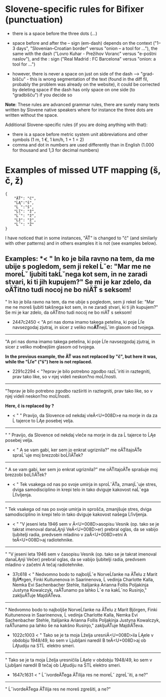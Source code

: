 # Slovene-specific rules for Bifixer (punctuation)
* there is a space before the three dots (...)
* space before and after the – sign (em-dash) depends on the context ("1–3 days", "Slovenian–Croatian border" versus "onion – a tool for ..."), the same with the dash ("Lovro Kuhar - Prežihov Voranc" versus "e-poštni naslov"), and the : sign ("Real Madrid : FC Barcelona" versus "onion: a tool for ...")


* however, there is never a space on just on side of the dash -->  "grad- bišču" - this is wrong segmentation of the text (found in the diff fil, probably the problem was already on the website), it could be corrected by deleting space if the dash has only space on one side (to "gradbišču") if you decide so


**Note**: These rules are advanced grammar rules, there are surely many texts written by Slovene native speakers where for instance the three dots are written without the space.

Additional Slovene-specific rules (if you are doing anything with that):
* there is a space before metric system unit abbreviations and other symbols (1 m, 1 €, 1 km/h, 1 + 1 = 2)
* comma and dot in numbers are used differently than in English (1.000 for thousand and 1,3 for decimal numbers)

# Examples of missed UTF mapping (š, č, ž)

```
{
    "ÄŤ": "č",
    "ĹĄ":"š",
    "Ĺ ":"š",
    "Ĺľ": "ž",
    "Ĺˇ": "ž",
    "Ĺž": "ž",
    "Ĺ˝": "Ž"
}
```
I have noticed that in some instances, "ÄŤ" is changed to "č" (and similarly with other patterns) and in others examples it is not (see examples below).

Examples:
*< " In ko je bila ravno na tem, da me ubije s pogledom, sem ji rekel Ĺˇe: "Mar me ne moreĹˇ ljubiti takĹˇnega kot sem, in ne zaradi stvari, ki ti jih kupujem?" Se mi je kar zdelo, da oÄŤitno tudi nocoj ne bo niÄŤ s seksom!
---
  " In ko je bila ravno na tem, da me ubije s pogledom, sem ji rekel še: "Mar me ne moreš ljubiti takšnega kot sem, in ne zaradi stvari, ki ti jih kupujem?" Se mi je kar zdelo, da oÄŤitno tudi nocoj ne bo niÄŤ s seksom!
 
* 2447c2450
< "A pri nas doma imamo takega petelina, ki poje Ĺľe navsezgodaj zjutraj, in sicer z veliko mo**ÄŤ**nejĹˇim glasom od tvojega.
---
 "A pri nas doma imamo takega petelina, ki poje Ĺľe navsezgodaj zjutraj, in sicer z veliko mo**č**nejšim glasom od tvojega.

**In the previous example, the ÄŤ was not replaced by "č", but here it was, while the "Ĺľe" ("š") here is not replaced.**
 
* 2291c2294
< "?eprav je bilo potrebno zgodbo razĹˇiriti in raztegniti, prav tako like, so v njej videli neskon?no moĹľnosti.
---
 "?eprav je bilo potrebno zgodbo razširiti in raztegniti, prav tako like, so v njej videli neskon?no moĹľnosti.

 **Here, č is replaced by ?**

* < " " Pravijo, da Slovence od nekdaj vleÄ<U+008D>e na morje in da za Ĺ tajerce to ĹĄe posebej velja.
---
 " " Pravijo, da Slovence od nekdaj vleče na morje in da za Ĺ tajerce to ĹĄe posebej velja. 

* < " A se vam gabi, ker sem jo enkrat ugriznila?" me oÄŤitajoÄŤe spraĹˇuje moj brezzobi boĹľiÄŤek?
---
 " A se vam gabi, ker sem jo enkrat ugriznila?" me oÄŤitajoÄŤe sprašuje moj brezzobi boĹľiÄŤek?

* < " Tek vsakega od nas po svoje umirja in sproĹˇÄŤa, zmanjĹˇuje stres, dviga samodisciplino in krepi telo in tako dviguje kakovost naĹˇega Ĺľivljenja.
---
 " Tek vsakega od nas po svoje umirja in sprošča, zmanjšuje stres, dviga samodisciplino in krepi telo in tako dviguje kakovost našega Ĺľivljenja.

* < " "V jeseni leta 1946 sem v Ä<U+008D>asopisu Vesnik (op. tako se je takrat imenoval danaĹĄnji VeÄ<U+008D>er) prebral oglas, da se vabijo ljubitelji radia, predvsem mladino v zaÄ<U+008D>etni A teÄ<U+008D>aj radiotehnike.
---
 " "V jeseni leta 1946 sem v časopisu Vesnik (op. tako se je takrat imenoval danaĹĄnji Večer) prebral oglas, da se vabijo ljubitelji radia, predvsem mladino v začetni A tečaj radiotehnike.
 
* 37c618
< " Nedvomno bodo to najboljĹˇe NorveĹľanke na ÄŤelu z Marit BjĂ¶rgen, Finki Kuitunenova in Saarinenova, Ĺ vedinja Charlotte Kalla, Nemka Evi Sachenbacher Stehle, Italijanka Arianna Follis Poljakinja Justyna Kowalczyk, raÄŤunamo pa lahko Ĺˇe na kakĹˇno Rusinjo," zakljuÄŤuje MajdiÄŤeva.
---
 " Nedvomno bodo to najboljše NorveĹľanke na ÄŤelu z Marit Björgen, Finki Kuitunenova in Saarinenova, Ĺ vedinja Charlotte Kalla, Nemka Evi Sachenbacher Stehle, Italijanka Arianna Follis Poljakinja Justyna Kowalczyk, raÄŤunamo pa lahko še na kakšno Rusinjo," zakljuÄŤuje MajdiÄŤeva.

* 1022c1003
< " Tako se je ta moja Ĺželja uresniÄ<U+008D>ila ĹĄele v obdobju 1948/49, ko sem v Ljubljani naredil B teÄ<U+008D>aj ob ĹĄtudiju na STĹ  elektro smeri.
---
 " Tako se je ta moja Ĺželja uresničila ĹĄele v obdobju 1948/49, ko sem v Ljubljani naredil B tečaj ob ĹĄtudiju na STĹ elektro smeri.

* 1647c1631
< " Ĺ˝ivordeÄŤega ÄŤilija res ne moreĹˇ zgreĹˇiti, a ne?"
---
 " Ĺ˝ivordeÄŤega ÄŤilija res ne moreš zgrešiti, a ne?"
